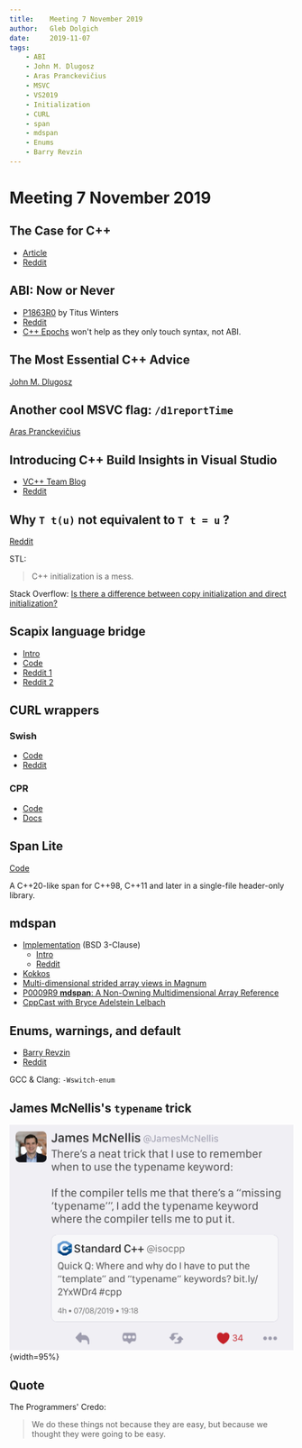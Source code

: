 ```yaml
---
title:    Meeting 7 November 2019
author:   Gleb Dolgich
date:     2019-11-07
tags:
    - ABI
    - John M. Dlugosz
    - Aras Pranckevičius
    - MSVC
    - VS2019
    - Initialization
    - CURL
    - span
    - mdspan
    - Enums
    - Barry Revzin
---
```


# Meeting 7 November 2019

## The Case for C++

* [Article](https://itnext.io/the-case-for-c-4122a5b47130)
* [Reddit](https://www.reddit.com/r/cpp/comments/dnm77y/the_case_for_c/)

## ABI: Now or Never

* [P1863R0](http://www.open-std.org/jtc1/sc22/wg21/docs/papers/2019/p1863r0.pdf) by Titus Winters
* [Reddit](https://www.reddit.com/r/cpp/comments/dnr2e1/abi_now_or_never/)
* [C++ Epochs](https://vittorioromeo.info/index/blog/fixing_cpp_with_epochs.html) won't help as they only touch syntax, not ABI.

## The Most Essential C++ Advice

[John M. Dlugosz](https://www.codeproject.com/Tips/5249485/The-Most-Essential-Cplusplus-Advice)

## Another cool MSVC flag: `/d1reportTime`

[Aras Pranckevičius](https://aras-p.info/blog/2019/01/21/Another-cool-MSVC-flag-d1reportTime/)

## Introducing C++ Build Insights in Visual Studio

* [VC++ Team Blog](https://devblogs.microsoft.com/cppblog/introducing-c-build-insights/)
* [Reddit](https://www.reddit.com/r/cpp/comments/ds51u0/introducing_c_build_insights_visual_c/)

## Why `T t(u)` not equivalent to `T t = u` ?

[Reddit](https://www.reddit.com/r/cpp/comments/dg4vql/why_t_tu_not_equivalent_to_t_t_u/f39cnsp/)

STL:

> C++ initialization is a mess.

Stack Overflow: [Is there a difference between copy initialization and direct initialization?](https://stackoverflow.com/questions/1051379/is-there-a-difference-between-copy-initialization-and-direct-initialization)

## Scapix language bridge

* [Intro](https://www.scapix.com/introduction/)
* [Code](https://github.com/scapix-com/scapix)
* [Reddit 1](https://www.reddit.com/r/cpp/comments/cjvc1u/automatic_c_bindings_for_various_languages/)
* [Reddit 2](https://www.reddit.com/r/cpp/comments/ckf44x/scapix_java_link_modern_c17_jni_wrapper_library/)

## CURL wrappers

### Swish

* [Code](https://github.com/lamarrr/swish)
* [Reddit](https://www.reddit.com/r/cpp/comments/c8q0wh/a_modern_c_17_http_client_library_for_humans/)

### CPR

* [Code](https://github.com/whoshuu/cpr)
* [Docs](https://whoshuu.github.io/cpr/)

## Span Lite

[Code](https://github.com/martinmoene/span-lite)

A C++20-like span for C++98, C++11 and later in a single-file header-only library.

## mdspan

* [Implementation](https://github.com/kokkos/mdspan) (BSD 3-Clause)
  * [Intro](https://github.com/kokkos/mdspan/wiki/A-Gentle-Introduction-to-mdspan)
  * [Reddit](https://www.reddit.com/r/cpp/comments/cl127i/mdspan_productionquality_reference_implementation/)
* [Kokkos](https://github.com/kokkos/kokkos)
* [Multi-dimensional strided array views in Magnum](https://blog.magnum.graphics/backstage/multidimensional-strided-array-views/)
* [P0009R9 **mdspan**: A Non-Owning Multidimensional Array Reference](http://wg21.link/p0009r9)
* [CppCast with Bryce Adelstein Lelbach](https://cppcast.com/bryce-lelbach-mdspan/)

## Enums, warnings, and default

* [Barry Revzin](https://brevzin.github.io/c++/2019/08/01/enums-default/)
* [Reddit](https://www.reddit.com/r/cpp/comments/cubah9/enum_switch_warnings/)

GCC & Clang: `-Wswitch-enum`

## James McNellis's `typename` trick

![](/img/mcnellis-typename.png){width=95%}

## Quote

The Programmers' Credo:

> We do these things not because they are easy, but because we thought they were going to be easy.
